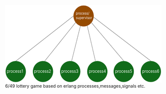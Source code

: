 <div align="center">
    <img src="./tree.png" alt="Logo" height="250"> 
</div>
6/49 lottery game based on erlang processes,messages,signals etc.